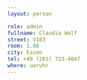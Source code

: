 ```yaml
---
layout: person

role: admin
fullname: Claudia Wolf
street: V183
room: 1.08
city: Essen
tel: +49 (201) 723-4047
where: uaruhr
---
```

